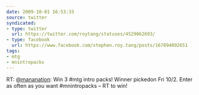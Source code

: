 ```yaml
---
date: 2009-10-01 16:53:33
source: twitter
syndicated:
- type: twitter
  url: https://twitter.com/roytang/statuses/4529062693/
- type: facebook
  url: https://www.facebook.com/stephen.roy.tang/posts/167894092651
tags:
- mtg
- mnintropacks
---
```


RT: [@mananation](https://twitter.com/mananation/): Win 3 #mtg intro packs! Winner pickedon Fri 10/2. Enter as often as you want #mnintropacks – RT to win!